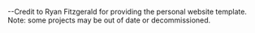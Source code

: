 --Credit to Ryan Fitzgerald for providing the personal website template.
Note: some projects may be out of date or decommissioned.
